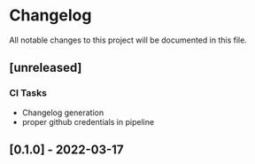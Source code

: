 # Changelog

All notable changes to this project will be documented in this file.

<!-- next-header -->
## [unreleased]

### CI Tasks

- Changelog generation
- proper github credentials in pipeline


## [0.1.0] - 2022-03-17

<!-- next-url -->
<!-- generated by git-cliff -->

